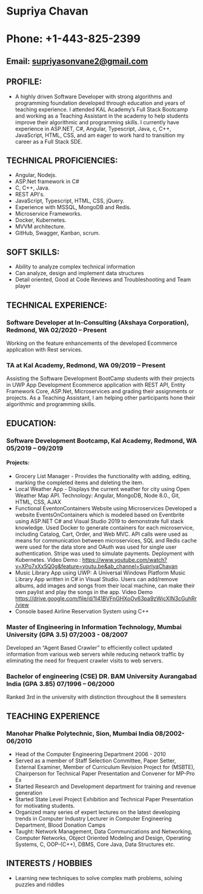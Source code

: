 
#                                                             Supriya Chavan
#                                                         Phone: +1-443-825-2399                                    
##                                                   Email: supriyasonvane2@gmail.com
## PROFILE:
 * A highly driven Software Developer with strong algorithms and programming foundation developed through education and years of teaching experience. I attended KAL Academy’s Full Stack Bootcamp and working as a Teaching Assistant in the academy to help students improve their algorithmic and programming skills. I currently have experience in ASP.NET, C#, Angular, Typescript, Java, c, C++, JavaScript, HTML, CSS, and am eager to work hard to transition my career as a Full Stack SDE.
## TECHNICAL PROFICIENCIES:
* Angular, Nodejs.
* ASP.Net framework in C#
* C, C++, Java.
* REST API's.
* JavaScript, Typescript, HTML, CSS, jQuery.
* Experience with MSSQL, MongoDB and Redis.
* Microservice Frameworks.
* Docker, Kubernetes.
* MVVM architecture.
* GitHub, Swagger, Kanban, scrum.
## SOFT SKILLS:
* Ability to analyze complex technical information
* Can analyze, design and implement data structures
* Detail oriented, Good at Code Reviews and Troubleshooting and Team player

## TECHNICAL EXPERIENCE:
### Software Developer at In-Consulting (Akshaya Corporation), Redmond, WA                                  	02/2020 – Present   
Working on the feature enhancements of the developed Ecommerce application with Rest services. 
### TA at Kal Academy, Redmond, WA                                                                           09/2019 – Present
Assisting the Software Development BootCamp students with their projects in UWP App Development Ecommerce application with REST API, Entity Framework Core, ASP.Net, Microservices and grading their assignments or projects. As a Teaching Assistant, I am helping other participants hone their algorithmic and programming skills.
 
## EDUCATION: 
### Software Development Bootcamp, Kal Academy, Redmond, WA	                            	               05/2019 – 09/2019
#### Projects:
* Grocery List Manager - Provides the functionality with adding, editing, marking the completed items and deleting the item.
* Local Weather App - Displays the current weather for city using Open Weather Map API.
  Technology: Angular, MongoDB, Node 8.0., Git, HTML, CSS, AJAX
* Functional EventonContainers Website using Microservices
  Developed a website EventsOnContainers which is modeled based on Eventbrite using ASP.NET C# and Visual Studio 2019 to demonstrate full stack knowledge. Used Docker to generate containers for each microservice, including     Catalog, Cart, Order, and Web MVC. API calls were used as means for communication between microservices, SQL and Redis cache were used for the data store and OAuth was used for single user authentication. Stripe was used to simulate payments. Deployment with Kubernetes. Video Demo : https://www.youtube.com/watch?v=XPo7xXx5Q0g&feature=youtu.be&ab_channel=SupriyaChavan
* Music Library App using UWP:
 A Universal Windows Platform Music Library App written in C# in Visual Studio. Users can add/remove albums, add images and songs from their local machine, can make their own    paylist and play the songs in the app. Video Demo https://drive.google.com/file/d/1l41BVFnGHXoOv63pa9zWjcXIN3cGuhRr/view
* Console based Airline Reservation System using C++

### Master of Engineering in Information Technology, Mumbai University 	(GPA 3.5)	                      07/2003 - 08/2007
Developed an “Agent Based Crawler” to efficiently collect updated information from various web servers while        reducing network traffic by eliminating the need for frequent crawler visits to web servers.
### Bachelor of engineering (CSE) DR. BAM University Aurangabad India (GPA 3.85)                        07/1996 – 06/2000
Ranked 3rd in the university with distinction throughout the 8 semesters

## TEACHING EXPERIENCE 
### Manohar Phalke Polytechnic, Sion, Mumbai India 					                                                08/2002- 06/2010 
* Head of the Computer Engineering Department 2006 - 2010 
* Served as a member of Staff Selection Committee, Paper Setter, External Examiner, Member of Curriculum Revision Project for (MSBTE), Chairperson for Technical Paper Presentation and Convener for MP-Pro Ex 
* Started Research and Development department for training and revenue generation
* Started State Level Project Exhibition and Technical Paper Presentation for motivating students.
* Organized many series of expert lectures on the latest developing trends in Computer Industry Lecturer in Computer Engineering Department, Blood Donation Camps
* Taught: Network Management, Data Communications and Networking, Computer Networks, Object Oriented Modeling and Design, Operating Systems, C, OOP-(C++), DBMS, Core Java, Data Structures etc. 

## INTERESTS / HOBBIES
 * Learning new techniques to solve complex math problems, solving puzzles and riddles







